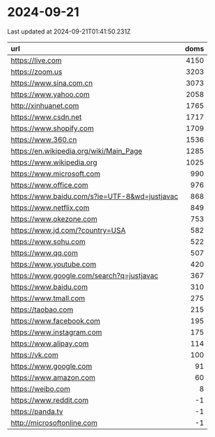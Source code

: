 # 2024-09-21

<!-- BEGIN -->
Last updated at 2024-09-21T01:41:50.231Z

url | doms
:- | -:
https://live.com | 4150
https://zoom.us | 3203
https://www.sina.com.cn | 3073
https://www.yahoo.com | 2058
http://xinhuanet.com | 1765
https://www.csdn.net | 1717
https://www.shopify.com | 1709
https://www.360.cn | 1536
https://en.wikipedia.org/wiki/Main_Page | 1285
https://www.wikipedia.org | 1025
https://www.microsoft.com | 990
https://www.office.com | 976
https://www.baidu.com/s?ie=UTF-8&wd=justjavac | 868
https://www.netflix.com | 849
https://www.okezone.com | 753
https://www.jd.com/?country=USA | 582
https://www.sohu.com | 522
https://www.qq.com | 507
https://www.youtube.com | 420
https://www.google.com/search?q=justjavac | 367
https://www.baidu.com | 310
https://www.tmall.com | 275
https://taobao.com | 215
https://www.facebook.com | 195
https://www.instagram.com | 175
https://www.alipay.com | 114
https://vk.com | 100
https://www.google.com | 91
https://www.amazon.com | 60
https://weibo.com | 8
https://www.reddit.com | -1
https://panda.tv | -1
http://microsoftonline.com | -1
<!-- END -->
